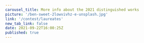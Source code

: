 ```yaml
---
carousel_title: More info about the 2021 distinguished works
picture: '/ben-sweet-2lowvivhz-e-unsplash.jpg'
link: '/contest/laureates'
new_tab_link: false
date: 2021-09-22T16:00:25Z
published: true
---
```

